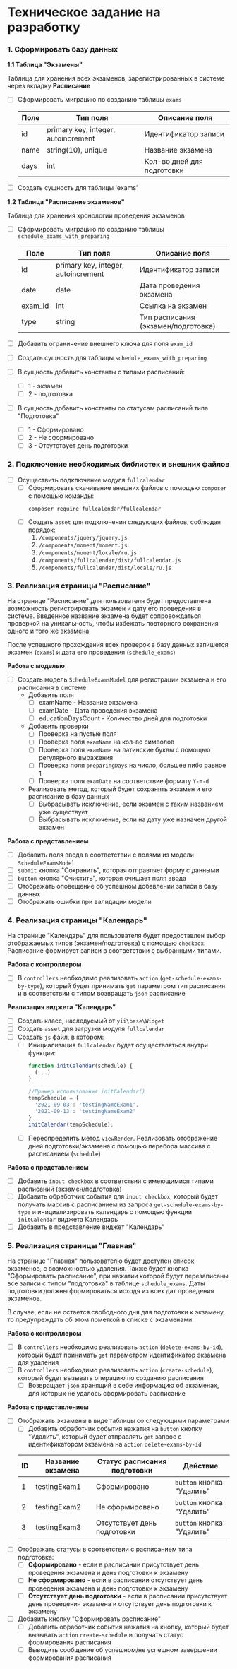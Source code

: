**Техническое задание на разработку**
===================================

### **1. Сформировать базу данных**
**1.1 Таблица "Экзамены"**

Таблица для хранения всех экзаменов, зарегистрированных в системе через вкладку **Расписание**

- [ ] Сформировать миграцию по созданию таблицы `exams`

  | Поле | Тип поля | Описание поля |
    | ------ | ------ | ------ |
  | id | primary key, integer, autoincrement | Идентификатор записи |
  | name | string(10), unique | Название экзамена |
  | days | int | Кол-во дней для подготовки |

- [ ] Создать сущность для таблицы 'exams'

**1.2 Таблица "Расписание экзаменов"**

Таблица для хранения хронологии проведения экзаменов

- [ ] Сформировать миграцию по созданию таблицы `schedule_exams_with_preparing`

  | Поле | Тип поля | Описание поля |
    | ------ | ------ | ------ |
  | id | primary key, integer, autoincrement | Идентификатор записи |
  | date | date | Дата проведения экзамена |
  | exam_id | int | Ссылка на экзамен |
  | type | string | Тип расписания (экзамен/подготовка) |

- [ ] Добавить ограничение внешнего ключа для поля `exam_id`
- [ ] Создать сущность для таблицы `schedule_exams_with_preparing`
- [ ] В сущность добавить константы с типами расписаний:
    - [ ] 1 - экзамен
    - [ ] 2 - подготовка
- [ ] В сущность добавить константы со статусам расписаний типа "Подготовка"
    - [ ] 1 - Сформировано
    - [ ] 2 - Не сформировано
    - [ ] 3 - Отсутствует день подготовки

[comment]: <> (**1.3 Таблица "Статусы расписания подготовок"**)

[comment]: <> (- [ ] Сформировать миграцию по созданию таблицы `statuses_schedule_preparing`)

[comment]: <> (  | Поле | Тип поля | Описание поля |)

[comment]: <> (    | ------ | ------ | ------ |)

[comment]: <> (  | id | primary key, integer, autoincrement | Идентификатор записи |)

[comment]: <> (  | name | string | Наименование статуса |)

[comment]: <> (- [ ] Создать сущность для таблицы `statuses_schedule_preparing`)

[comment]: <> (- [ ] В сущность добавить константы со статусами:)

[comment]: <> (  - [ ] 1 - Сформировано)

[comment]: <> (  - [ ] 2 - Не сформировано)

[comment]: <> (  - [ ] 3 - Отсутствует день подготовки)

### **2. Подключение необходимых библиотек и внешних файлов**
- [ ] Осуществить подключение модуля `fullcalendar`
    - [ ] Сформировать скачивание внешних файлов с помощью `composer` с помощью команды:
      ```
      composer require fullcalendar/fullcalendar
      ```
    - [ ] Создать `asset` для подключения следующих файлов, соблюдая порядок:
        1. `/components/jquery/jquery.js`
        2. `/components/moment/moment.js`
        3. `/components/moment/locale/ru.js`
        4. `/components/fullcalendar/dist/fullcalendar.js`
        5. `/components/fullcalendar/dist/locale/ru.js`

### **3. Реализация страницы "Расписание"**

На странице "Расписание" для пользователя будет предоставлена возможность регистрировать экзамен и дату его проведения в
системе. Введенное название экзамена будет сопровождаться проверкой на уникальность, чтобы избежать повторного сохранения
одного и того же экзамена.

После успешного прохождения всех проверок в базу данных запишется экзамен (`exams`) и дата его проведения (`schedule_exams`)

**Работа с моделью**
- [ ] Создать модель `ScheduleExamsModel` для регистрации экзамена и его расписания в системе
    - Добавить поля
        - [ ] examName - Название экзамена
        - [ ] examDate - Дата проведения экзамена
        - [ ] educationDaysCount - Количество дней для подготовки
    - Добавить проверки
        - [ ] Проверка на пустые поля
        - [ ] Проверка поля `examName` на кол-во символов
        - [ ] Проверка поля `examName` на латинские буквы с помощью регулярного выражения
        - [ ] Проверка поля `preparingDays` на число, большее либо равное 1
        - [ ] Проверка поля `examDate` на соответствие формату `Y-m-d`
    - Реализовать метод, который будет сохранять экзамен и его расписание в базу данных
        - [ ] Выбрасывать исключение, если экзамен с таким названием уже существует
        - [ ] Выбрасывать исключение, если на дату уже назначен другой экзамен

**Работа с представлением**
- [ ] Добавить поля ввода в соответствии с полями из модели `ScheduleExamsModel`
- [ ] `submit` кнопка "Сохранить", которая отправляет форму с данными
- [ ] `button` кнопка "Очистить", которая очищает поля ввода
- [ ] Отображать оповещение об успешном добавлении записи в базу данных
- [ ] Отображать ошибки при валидации модели

### **4. Реализация страницы "Календарь"**

На странице "Календарь" для пользователя будет предоставлен выбор отображаемых типов (экзамен/подготовка) с помощью `checkbox`.
Расписание формирует записи в соответствии с выбранными типами.

**Работа с контроллером**
- [ ] В `controllers` необходимо реализовать `action` (`get-schedule-exams-by-type`), который будет принимать `get`
  параметром тип расписания и в соответствии с типом возвращать `json` расписание

**Реализация виджета "Календарь"**
- [ ] Создать класс, наследуемый от `yii\base\Widget`
- [ ] Создать `asset` для загрузки модуля `fullcalendar`
- [ ] Создать `js` файл, в котором:
    - [ ] Инициализация `fullcalendar` будет осуществляться внутри функции:
      ```js
      function initCalendar(schedule) {
        (...)
      }
      
      //Пример использования initCalendar()
      tempSchedule = {
        '2021-09-03': 'testingNameExam1',
        '2021-09-13': 'testingNameExam2'
      }
      initCalendar(tempSchedule);
      ```
    - [ ] Переопределить метод `viewRender`. Реализовать отображение дней подготовки/экзамена с помощью перебора массива
      с расписанием (`schedule`)

**Работа с представлением**
- [ ] Добавить `input checkbox` в соответствии с имеющимися типами расписаний (экзамен/подготовка)
- [ ] Добавить обработчик события для `input checkbox`, который будет получать массив с расписанием из запроса
  `get-schedule-exams-by-type` и инициализировать календарь с помощью функции `initCalendar` виджета Календарь
- [ ] Добавить в представление виджет "Календарь"

### **5. Реализация страницы "Главная"**
На странице "Главная" пользователю будет доступен список экзаменов, с возможностью удаления.
Также будет кнопка "Сформировать расписание", при нажатии которой будут перезаписаны все записи с типом "подготовка"
в таблице `schedule_exams`. Даты подготовки должны формироваться исходя из всех дат проведения экзаменов.

В случае, если не остается свободного дня для подготовки к экзамену, то предупреждать об этом пометкой в списке с экзаменами.

**Работа с контроллером**
- [ ] В `controllers` необходимо реализовать `action` (`delete-exams-by-id`), который будет принимать `get` параметром
  идентификатор экзамена для удаления
- [ ] В `controllers` необходимо реализовать `action` (`create-schedule`), который будет вызывать операцию по созданию
  расписания
    - [ ] Возвращает `json` хранящий в себе информацию об экзаменах, для которых не удалось сформировать расписание

**Работа с представлением**
- [ ] Отображать экзамены в виде таблицы со следующими параметрами
    - [ ] Добавить обработчик события нажатия на `button` кнопку "Удалить", который будет отправлять `get` запрос с
      идентификатором экзамена на `action` `delete-exams-by-id`

  | ID | Название экзамена | Статус расписания подготовки | Действие |
    | ------ | ------ | ------ | ------ |
  | 1 | testingExam1 | Сформировано | `button` кнопка "Удалить" |
  | 2 | testingExam2 | Не сформировано | `button` кнопка "Удалить" |
  | 3 | testingExam3 | Отсутствует день подготовки | `button` кнопка "Удалить" |
- [ ] Отображать статусы в соответствии с расписанием типа подготовка:
    - [ ] **Сформировано** - если в расписании присутствует день проведения экзамена и день подготовки к экзамену
    - [ ] **Не сформировано** - если в расписании отсутствует день проведения экзамена и день подготовки к экзамену
    - [ ] **Отсутствует день подготовки** - если в расписании присутствует день проведения экзамена и отсутствует
      день подготовки к экзамену

- [ ] Добавить кнопку "Сформировать расписание"
    - [ ] Добавить обработчик события нажатия на кнопку, который будет вызывать `action` `create-schedule` и получать статус
      формирования расписания
    - [ ]  Выводить сообщение об успешном/не успешном завершении формирования расписания
